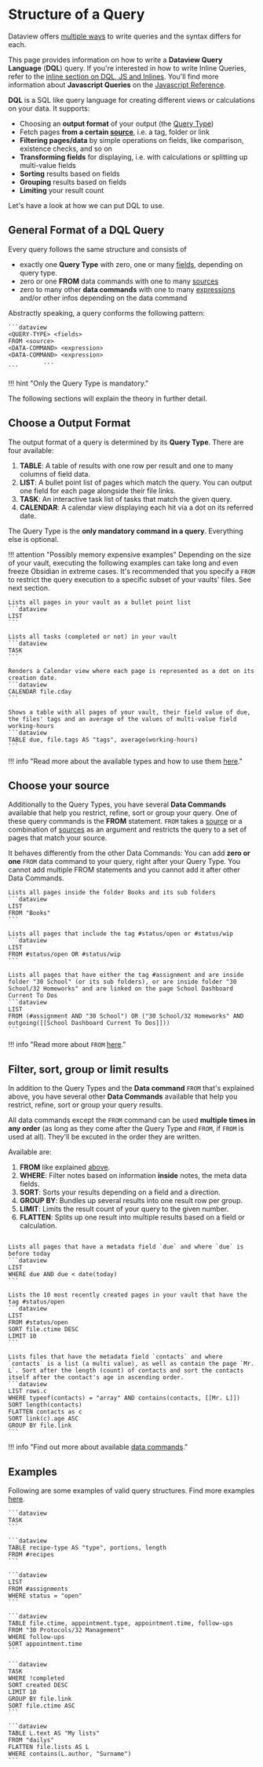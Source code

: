 # Structure of a Query

Dataview offers [multiple ways](dql-js-inline.md) to write queries and the syntax differs for each.

This page provides information on how to write a **Dataview Query Language** (**DQL**) query. If you're interested in how to write Inline Queries, refer to the [inline section on DQL, JS and Inlines](dql-js-inline.md#inline-dql). You'll find more information about **Javascript Queries** on the [Javascript Reference](../api/intro.md).

**DQL** is a SQL like query language for creating different views or calculations on your data. It
supports:

- Choosing an **output format** of your output (the [Query Type](./query-types.md))
- Fetch pages **from a certain [source](../reference/sources.md)**, i.e. a tag, folder or link
- **Filtering pages/data** by simple operations on fields, like comparison, existence checks, and so on
- **Transforming fields** for displaying, i.e. with calculations or splitting up multi-value fields
- **Sorting** results based on fields
- **Grouping** results based on fields
- **Limiting** your result count

Let's have a look at how  we can put DQL to use.

## General Format of a DQL Query

Every query follows the same structure and consists of

- exactly one **Query Type** with zero, one or many [fields](../annotation/add-metadata.md), depending on query type.
- zero or one **FROM** data commands with one to many [sources](../reference/sources.md)
- zero to many other **data commands** with one to many [expressions](../reference/expressions.md) and/or other infos depending on the data command 

Abstractly speaking, a query conforms the following pattern:

~~~
```dataview
<QUERY-TYPE> <fields>
FROM <source>
<DATA-COMMAND> <expression>
<DATA-COMMAND> <expression>
          ...
```
~~~

!!! hint "Only the Query Type is mandatory."

The following sections will explain the theory in further detail.

## Choose a Output Format

The output format of a query is determined by its **Query Type**. There are four available:

1. **TABLE**: A table of results with one row per result and one to many columns of field data.
2. **LIST**: A bullet point list of pages which match the query. You can output one field for each page alongside their file links.
3. **TASK**: An interactive task list of tasks that match the given query.
4. **CALENDAR**: A calendar view displaying each hit via a dot on its referred date.

The Query Type is the **only mandatory command in a query**. Everything else is optional.

!!! attention "Possibly memory expensive examples"
    Depending on the size of your vault, executing the following examples can take long and even freeze Obsidian in extreme cases. It's recommended that you specify a `FROM` to restrict the query execution to a specific subset of your vaults' files. See next section.  

~~~
Lists all pages in your vault as a bullet point list
```dataview
LIST
```

Lists all tasks (completed or not) in your vault
```dataview
TASK
```

Renders a Calendar view where each page is represented as a dot on its creation date.
```dataview
CALENDAR file.cday
```

Shows a table with all pages of your vault, their field value of due, the files' tags and an average of the values of multi-value field working-hours
```dataview
TABLE due, file.tags AS "tags", average(working-hours)
```
~~~

!!! info "Read more about the available types and how to use them [here](./query-types.md)."

## Choose your source

Additionally to the Query Types, you have several **Data Commands** available that help you restrict, refine, sort or group your query. One of these query commands is the **FROM** statement. `FROM` takes a [source](../../reference/sources) or a combination of [sources](../../reference/sources) as an argument and restricts the query to a set of pages that match your source.

It behaves differently from the other Data Commands: You can add **zero or one** `FROM` data command to your query, right after your Query Type. You cannot add multiple FROM statements and you cannot add it after other Data Commands.

~~~
Lists all pages inside the folder Books and its sub folders
```dataview
LIST
FROM "Books"
```

Lists all pages that include the tag #status/open or #status/wip
```dataview
LIST
FROM #status/open OR #status/wip
```

Lists all pages that have either the tag #assignment and are inside folder "30 School" (or its sub folders), or are inside folder "30 School/32 Homeworks" and are linked on the page School Dashboard Current To Dos
```dataview
LIST
FROM (#assignment AND "30 School") OR ("30 School/32 Homeworks" AND outgoing([[School Dashboard Current To Dos]]))
```

~~~

!!! info "Read more about `FROM` [here](./data-commands.md#from)."

## Filter, sort, group or limit results

In addition to the Query Types and the **Data command** `FROM` that's explained above, you have several other **Data Commands** available that help you restrict, refine, sort or group your query results. 

All data commands except the `FROM` command can be used **multiple times in any order** (as long as they come after the Query Type and `FROM`, if `FROM` is used at all). They'll be excuted in the order they are written.

Available are:

1. **FROM** like explained [above](#choose-your-source).
2. **WHERE**: Filter notes based on information **inside** notes, the meta data fields.
3. **SORT**: Sorts your results depending on a field and a direction.
4. **GROUP BY**: Bundles up several results into one result row per group.
5. **LIMIT**: Limits the result count of your query to the given number.
6. **FLATTEN**: Splits up one result into multiple results based on a field or calculation.

~~~

Lists all pages that have a metadata field `due` and where `due` is before today
```dataview
LIST
WHERE due AND due < date(today)
```

Lists the 10 most recently created pages in your vault that have the tag #status/open
```dataview
LIST
FROM #status/open
SORT file.ctime DESC
LIMIT 10
```

Lists files that have the metadata field `contacts` and where `contacts` is a list (a multi value), as well as contain the page `Mr. L`. Sort after the length (count) of contacts and sort the contacts itself after the contact's age in ascending order.
```dataview
LIST rows.c
WHERE typeof(contacts) = "array" AND contains(contacts, [[Mr. L]])
SORT length(contacts)
FLATTEN contacts as c
SORT link(c).age ASC
GROUP BY file.link
```
~~~

!!! info "Find out more about available [data commands](./data-commands.md)."

## Examples

Following are some examples of valid query structures. Find more examples [here](../resources/examples.md).

~~~
```dataview
TASK
```
~~~

~~~
```dataview
TABLE recipe-type AS "type", portions, length
FROM #recipes
```
~~~

~~~
```dataview
LIST
FROM #assignments
WHERE status = "open"
```
~~~

~~~
```dataview
TABLE file.ctime, appointment.type, appointment.time, follow-ups
FROM "30 Protocols/32 Management"
WHERE follow-ups
SORT appointment.time
```
~~~

~~~
```dataview
TASK
WHERE !completed
SORT created DESC
LIMIT 10
GROUP BY file.link
SORT file.ctime ASC
```
~~~


~~~
```dataview
TABLE L.text AS "My lists"
FROM "dailys"
FLATTEN file.lists AS L
WHERE contains(L.author, "Surname")
```
~~~